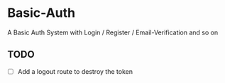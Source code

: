 # Basic-Auth
A Basic Auth System with Login / Register / Email-Verification and so on

## TODO
* [ ] Add a logout route to destroy the token
